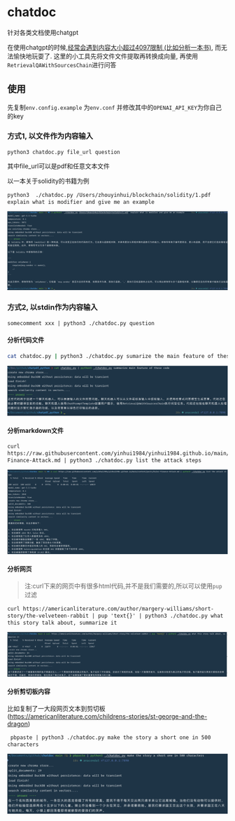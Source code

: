 # chatdoc

针对各类文档使用chatgpt

在使用chatgpt的时候,<u>经常会遇到内容大小超过4097限制 (比如分析一本书)</u>, 而无法愉快地玩耍了. 这里的小工具先将文件文件提取再转换成向量, 再使用 `RetrievalQAWithSourcesChain`进行问答

## 使用

先复制`env.config.example` 为`env.conf` 并修改其中的`OPENAI_API_KEY`为你自己的key

### 方式1, 以文件作为内容输入

`python3 chatdoc.py file_url question`

其中file_url可以是pdf和任意文本文件

以一本关于solidity的书籍为例

```shell
python3  ./chatdoc.py /Users/zhouyinhui/blockchain/solidity/1.pdf  explain what is modifier and give me an example
```

![](https://github.com/yinhui1984/imagehosting/blob/main/images/1681448484817104000.png?raw=true)

### 方式2, 以stdin作为内容输入

`somecomment xxx | python3 ./chatdoc.py question  `

#### 分析代码文件

```sh
cat chatdoc.py | python3 ./chatdoc.py sumarize the main feature of these code
```

![image](https://github.com/yinhui1984/imagehosting/blob/main/images/1681448840693616000.png?raw=true)

#### 分析markdown文件

```shell
curl https://raw.githubusercontent.com/yinhui1984/yinhui1984.github.io/main/content/posts/Euler-Finance-Attack.md | python3 ./chatdoc.py list the attack steps
```

![image](https://github.com/yinhui1984/imagehosting/blob/main/images/1681449923750591000.png?raw=true)

#### 分析网页

> 注:curl下来的网页中有很多html代码,并不是我们需要的,所以可以使用`pup`过滤

```shell
curl https://americanliterature.com/author/margery-williams/short-story/the-velveteen-rabbit | pup 'text{}' | python3 ./chatdoc.py what this story talk about, summarize it
```

![image](https://github.com/yinhui1984/imagehosting/blob/main/images/1681454605182918000.png?raw=true)

#### 分析剪切板内容

比如复制了一大段网页文本到剪切板 (https://americanliterature.com/childrens-stories/st-george-and-the-dragon)

```
 pbpaste | python3 ./chatdoc.py make the story a short one in 500 characters
```

![image](https://github.com/yinhui1984/imagehosting/blob/main/images/1681455337952267000.png?raw=true)
